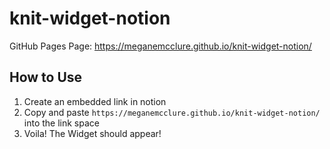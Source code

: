 # knit-widget-notion

GitHub Pages Page: https://meganemcclure.github.io/knit-widget-notion/

## How to Use
1. Create an embedded link in notion
2. Copy and paste `https://meganemcclure.github.io/knit-widget-notion/` into the link space
3. Voila! The Widget should appear!
